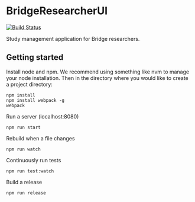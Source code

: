 # BridgeResearcherUI

[![Build Status](https://travis-ci.org/Sage-Bionetworks/BridgeResearcherUI.svg?branch=develop)](https://travis-ci.org/Sage-Bionetworks/BridgeResearcherUI)

Study management application for Bridge researchers.

## Getting started

Install node and npm. We recommend using something like nvm to manage your node installation. Then in the directory where you would like to create a project directory: 

    npm install
    npm install webpack -g
    webpack
    
Run a server (localhost:8080)

    npm run start
    
Rebuild when a file changes

    npm run watch

Continuously run tests

    npm run test:watch
    
Build a release

    npm run release
